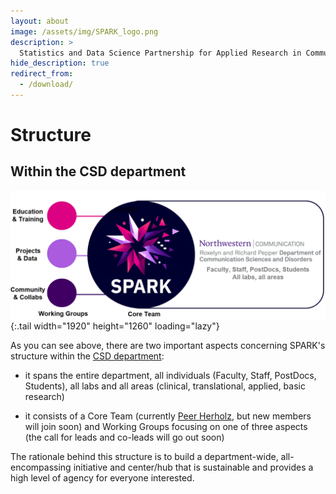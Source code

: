 ```yaml
---
layout: about
image: /assets/img/SPARK_logo.png
description: >
  Statistics and Data Science Partnership for Applied Research in Communication Sciences and Disorders.
hide_description: true
redirect_from:
  - /download/
---
```


# Structure

## Within the CSD department

![SPARK structure](assets/img/SPARK_structure.png){:.tail width="1920" height="1260" loading="lazy"}

As you can see above, there are two important aspects concerning SPARK's structure within the [CSD department](https://communication.northwestern.edu/academics/communication-sciences-and-disorders/):

 
- it spans the entire department, all individuals (Faculty, Staff, PostDocs, Students), all labs and all areas (clinical, translational, applied, basic research)

- it consists of a Core Team (currently [Peer Herholz](https://peerherholz.github.io/), but new members will join soon) and Working Groups focusing on one of three aspects (the call for leads and co-leads will go out soon)

The rationale behind this structure is to build a department-wide, all-encompassing initiative and center/hub that is sustainable and provides a high level of agency for everyone interested.